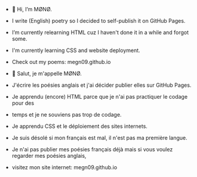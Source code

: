 - 👋 Hi, I’m MØNØ.
- I write (English) poetry so I decided to self-publish it on GitHub Pages.
- I’m currently relearning HTML cuz I haven't done it in a while and forgot some.
- I'm currently learning CSS and website deployment.
- Check out my poems: megn09.github.io

- 👋 Salut, je m'appelle MØNØ.
- J'écrire les poésies anglais et j'ai décider publier elles sur GitHub Pages.
- Je apprendu (encore) HTML parce que je n'ai pas practiquer le codage pour des 
- temps et je ne souviens pas trop de codage.
- Je apprendu CSS et le déploiement des sites internets.
- Je suis désolé si mon français est mal, il n'est pas ma première langue.
- Je n'ai pas publier mes poésies français déjà mais si vous voulez regarder mes poésies anglais,
- visitez mon site internet: megn09.github.io
